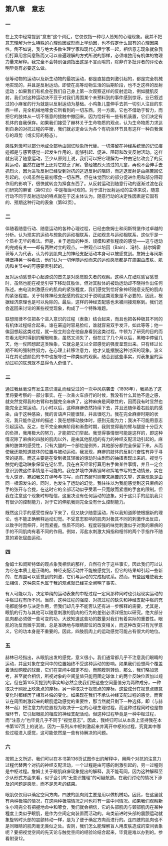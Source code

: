 ## 第八章　意志

### 一

在上文中经常提到“意志”这个词汇，它仅仅指一种尽人皆知的心理现象。我并不把意志理解为什么特殊的心理动因或形而上学动因，也不假定什么固有的心理因果性。倒不如说，我与绝大多数生理学家和现代心理学家一起，相信意志现象就象我们打算用言简意赅而又可以普遍理解的方式所说的那样，必须唯独用有机体的物理力量来解释。我完全不会特别强调指出这是不言而喻的，除非许多批评者的评论表明毕竟有必要这么做。

低等动物的运动以及新生动物的最初运动，都是直接由刺激引起的，都是完全机械地实现的，并且是反射运动。即使在高等动物生活的后期阶段，也不乏这样的反射运动；如果我们有机会在我们自己身上第一次观察这样的反射运动，例如腱肌反射，我们对这种运动决不亚于对我们周围某个未预料到的事件感到惊讶。业已叙述过的小麻雀的行为就是以反射运动为基础。小鸡象儿童伸手去抓一切引人注目的东西一样，完全机械地啄食它所看到的一切东西，另一方面，它也不借助于智力，而把它的肢体从一切不惬意的接触中撤回来。因为恰好有一些有机装置，它们决定有机体的自我保存。如果我们接受了赫林关于生命物质的观点，认为生命物质力求达到自身的对抗过程的平衡，我们就必定会认为各个有机体环节具有这样一种自我保存的趋势（或实际的稳态）。

感性刺激可以部分地或全部地由回忆映象所代替。一切滞留在神经系统里的记忆痕迹都是与感官感觉一起发生作用的，能够引起、促进、阻碍和改变反射活动。这样就出现了随意运动，至少从原则上说，我们可以把它理解为一种由记忆改变了的反射运动，虽然在细节上还对它缺乏了解。曾经被烈火烫过的儿童，再也不会伸手去抓烈火，因为进攻反射已经受到对抗的逃退反射的阻碍，而逃退反射是由痛苦回忆引起的。小鸡虽然在最初啄食一切东西，但在味觉回忆的部分促进作用和部分阻碍作用的影响下，很快就转变为择食东西了。从反射运动到随意行动的逐渐过渡在我们研究的麻雀（第62页）中是相当可观的。对于进行反射运动的主体来说，随意行动不同于反射运动的特点就在于这主体认为，随意行动的决定性因素是它固有的、预期这种行动的表象（第82页）。

### 二

伴随着随意行动、随意运动的各种心理过程，已经由詹姆士和闵斯特堡作过卓越的分析。认为现实的运动与想象的运动相联系，正如观念与运动相联系，这似乎是一个质朴无华的看法。但是，关于运动的种类、规模和紧张程度的感觉——这与运动的完成有关——却有两种对立的观点。一种观点以培因（Bain）、冯特、赫尔姆霍茨等人为代表，认为传到肌肉上的神经支配活动本身可以被感觉到。詹姆士与闵斯特堡持另一种看法，他们认为一切伴随运动而来的运动感觉都是在周围由皮肤、肌肉和关节中的可感要素引起的。

反对运动感觉中心起源说的首先是对感觉缺失者的观察。这种人在祛除感官感觉时，虽然也能在视觉引导下移动其肢体，但对其肢体的被动运动却不晓得作出任何陈述。由电流刺激感应的肌肉的紧张程度，我们感觉到恰好象神经随意支配的肌肉的紧张程度。关于特殊神经支配感的假定对于说明这类现象是不必要的，因此，根据经济原理也是可以免除的。最后，这样的神经支配感也未被间接观察到。我们还会返回来讨论的某些视觉现象，构成了一个特殊难题。

联想规律不仅把各个进入意识的过程（表象）结合起来，而且也把各种极其不同的有机体过程结合起来。谁在窘迫时容易脸红，谁就容易双手发汗，如此等等；他一俟回想起这类过程，就一般立刻会在他自身看到这类过程。牛顿为了研究的目的而在看太阳时得到的耀眼映象，虽然又消失了，但在过了几个月以后，黑暗中停留几天，他一俟回想起这类映象，它就总是又以全部感觉的强度呈现出来。只有经过长期不断的强制性努力，在心理上转移注意力，他才又能摆脱这种讨厌的现象。波义耳在其论述颜色的书中也报导过一种类似的观察。结合到这些事实，对表象里的运动过程的联想就不显得令人奇怪了。

### 三

通过我丝毫没有发生意识混乱而经受过的一次中风病袭击（1898年），我熟悉了这里将要考察的一部分事实。在一次乘火车旅行的时候，我没有什么其他不适之感，就突然觉得我的右臂和右腿完全麻痹了，这种麻痹是间歇性的，因而我有时显然也能完全正常运动。几小时以后，这种麻痹依然持续下去，并且还随伴着右脸肌的感染，由于这种感染，我的言语声只能很轻，并且很吃力。我在完全麻痹时期的状况，我只能作这样的描述：我在想移动肢体时，感到无能为力；我决不可能用意志引起运动。反之，在不完全麻痹阶段和渐愈时期，我则觉得我的臂与腿是十分巨大的负担，我用极大的努力，才能把它们举起。我觉得事情很可能是这样的，即这种情况除了麻痹的四肢的肌肉以外，是由其他肌组的有力的神经支配活动引起的。麻痹的肢体的感受性，只有大腿的一个部位是例外，其他部分都完全保留下来，从而使我还能知道肢体的位置与被动运动。我发现，麻痹的肢体的反射兴奋性有异乎寻常的提高，而这主要是在受到极其轻微的惊动时由剧烈的抽搐表现出来的。视觉与触觉的运动映象保留在记忆里。我在白天经常打算用右手做某件事情，并且一定会意识到做这件事情是不可能的。我在梦境中弹奏钢琴和挥笔书写的生动情景，实在令人惊讶，宛如我又在弹琴与书写，而在苏醒时则带来痛苦的失望，这类现象是由同一根源发生的。同时，也发生了运动的幻觉。我往往以为我能感觉到这只麻痹的手的张开与合拢，在这时它的全部活动似乎受着一只宽敞而紧绷的手套的限制。但我在注意这个现象时却相信，这里决没有任何运动的迹象。对于这只手的屈肌我只有很少的控制能力，对于它的伸肌我则完全没有什么控制能力。

既然这只手的感受性保存下来了，但又缺少随意运动，所以我知道即使根据新的理论，也不能正确解释运动幻觉。不受意志影响的肌肉对极其不同的刺激作出反应，以致手时而伸开，时而紧握。性质不同的、程度较强的味觉刺激似乎对我的麻痹的手的不同肌肉有着不同的作用。例如，泻盐水刺激大拇指和相邻的两个手指作不随意的紧张屈曲运动。

### 四

詹姆士和闵斯特堡的观点象我相信的那样，自然符合于这些事实，因此我们可以认为它在本质上是正确的。神经支配活动并不能被感觉到，但它的结果却引起一些新的、在周围可以感觉到的刺激，它们与运动的完成相联系。然而，有些困难使我无法相信，这种原先也属于我的观点就已经完全阐明了事实。

有人可能以为，决定单纯的运动表象的中枢过程一定同那种同时也引起现实运动的中枢过程有所不同。当然，这种过程的强度、对抗过程的缺失和神经支配中枢的充电都能够参与决定作用，但我们却几乎不能否认还有进一步解释的需要。尤其是，眼肌的行为与其他可以随意刺激的肌肉的行为的差别必须详细加以研究。绝大部分肌肉都必须做一些可变的功，大致知道这些功的数量对我们有着实际的重要性。眼肌的功反而微乎其微，总是准确地与眼睛部位的改变相关，而这种改变只有光学意义，它的功本身是不重要的。因此，四肢肌肉上的运动感觉可能占有很大的地位。

### 五

赫林已经指出，从眼肌出发的感觉，意义很小。我们通常都几乎不注意我们眼睛的运动，并且对象在空间中的位置始终不受这种运动的影响。如果我们设想两个覆盖着活动网膜的球面，它们在空间中固定不动，而网膜则转动．那么，我们略加思考，甚至就会相信，所视对象的空间量值只能用固定球体上的两个反映位置加以规定。但在第105页提到的事实却必然会使我们把这些空间量值分为两种成分，一种取决于网膜上映象点的座标，另一种取决于视觉点的座标，这些成分在视觉点随意变化时都经历了相互补偿的变化。如果现在我们不承认神经支配过程的感觉，而否认在周围刺激起来的眼肌运动感觉的重要性，那当然就只剩下一种选择，即（与赫林一起）把注意力的位置视为取决于一定的心理生理过程，而这种过程同时也是物理环节，它引起眼肌的相应的神经支配活动。但这种过程毕竟是一种中枢过程，而“注意力”也毕竟几乎不同于“视觉意志”。因此，我终归可以从本质上坚持我在本书第107页上的说法，因为一系列从中枢刺激起来并离开中枢的过程，究竟其中哪些过程进入感觉，这可能依然是一些有待解决的问题。

### 六

按照上文所述，我们可以在本书第136页试图作出的解释中，用两个对抗的注意力过程代替两个对抗的神经支配活动，一个过程是由可感的刺激引起的，另一过程则是中枢过程。詹姆士关于眼肌麻痹现象提出的解释，我不能苟同，因为这种解释至少从形式方面来看，似乎会引向“无意识推理”的可疑航道。在我们讨论的情况下涉及的问题是感觉，而不是思考的结果。

眼肌仅仅用以确定空间方向，四肢的肌肉则主要是用以做机械功。因此，在这里就有两种极端的情况，在这两种极端情况之间也将有一些中间情况。如果我们观察新生小鸡完全有把握地命中和啄食，我们就会相信，它的头部肌肉与颈部肌肉在某种程度上类似乎眼肌，是作为空间定向装置而活动的。鸟类前进时头部的震颤运动就象旋转时头部的震颤转动一样，是为了便于确定方向而进行的。连四肢的肌肉也不是同眼睛的肌肉毫无类似之处。否则，我们怎么能理解盲人用皮肤造成的空间表象呢？要把视觉空间的先天论与触觉空间的经验论结合起来，毕竟是难以办到的。参看附录12。